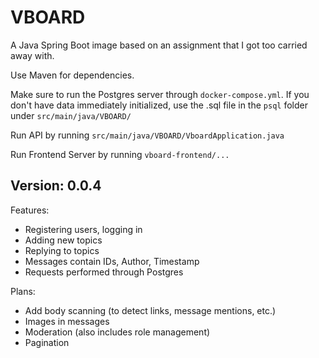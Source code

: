 # VBOARD
A Java Spring Boot image based on an assignment that I got too carried away with.

Use Maven for dependencies.

Make sure to run the Postgres server through `docker-compose.yml`.
If you don't have data immediately initialized, use the .sql file in the `psql` folder under `src/main/java/VBOARD/` 

Run API by running `src/main/java/VBOARD/VboardApplication.java`

Run Frontend Server by running `vboard-frontend/...`

## Version: 0.0.4
Features:

- Registering users, logging in
- Adding new topics
- Replying to topics
- Messages contain IDs, Author, Timestamp
- Requests performed through Postgres

Plans:

- Add body scanning (to detect links, message mentions, etc.)
- Images in messages
- Moderation (also includes role management)
- Pagination
